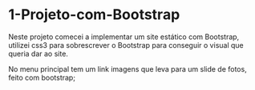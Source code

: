 # 1-Projeto-com-Bootstrap
Neste projeto comecei a implementar um site estático com Bootstrap, utilizei css3 
para sobrescrever o Bootstrap para conseguir o visual que queria dar ao site.

No menu principal tem um link imagens que leva para um slide de fotos, feito com bootstrap;
